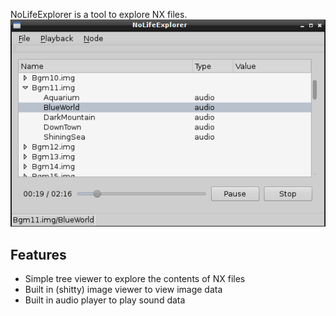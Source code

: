 NoLifeExplorer is a tool to explore NX files.
![Screen shot](screenshot.png)

## Features ##
- Simple tree viewer to explore the contents of NX files
- Built in (shitty) image viewer to view image data
- Built in audio player to play sound data
